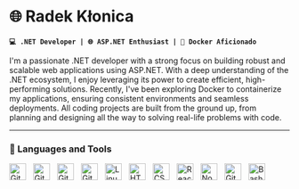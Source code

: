 # 🌐 Radek Kłonica

**`💻 .NET Developer | 🌐 ASP.NET Enthusiast | 🐳 Docker Aficionado`**

I'm a passionate .NET developer with a strong focus on building robust and scalable web applications using ASP.NET. With a deep understanding of the .NET ecosystem, I enjoy leveraging its power to create efficient, high-performing solutions. Recently, I've been exploring Docker to containerize my applications, ensuring consistent environments and seamless deployments. All coding projects are built from the ground up, from planning and designing all the way to solving real-life problems with code. 

---

### 🧰 Languages and Tools
<img align="left" alt="Git" width="30px" style="padding-right:10px;" src="https://i.ibb.co/gvXmqTv/Microsoft-NET-logo.png" />
<img align="left" alt="Git" width="30px" style="padding-right:10px;" src="https://i.ibb.co/rbhGM4m/asp-net.jpg" />
<img align="left" alt="Git" width="30px" style="padding-right:10px;" src="https://i.ibb.co/nMxPg3W/docker.png" />
<img align="left" alt="Git" width="30px" style="padding-right:10px;" src="https://cdn.jsdelivr.net/gh/devicons/devicon/icons/git/git-original.svg" />
<img align="left" alt="Linux" width="30px" style="padding-right:10px;" src="https://cdn.jsdelivr.net/gh/devicons/devicon/icons/linux/linux-original.svg" />
<img align="left" alt="HTML" width="30px" style="padding-right:10px;" src="https://cdn.jsdelivr.net/gh/devicons/devicon/icons/html5/html5-plain.svg" />
<img align="left" alt="CSS" width="30px" style="padding-right:10px;" src="https://cdn.jsdelivr.net/gh/devicons/devicon/icons/css3/css3-plain.svg" />
<img align="left" alt="React" width="30px" style="padding-right:10px;" src="https://cdn.jsdelivr.net/gh/devicons/devicon/icons/react/react-original.svg" />
<img align="left" alt="NodeJS" width="30px" style="padding-right:10px;" src="https://cdn.jsdelivr.net/gh/devicons/devicon/icons/nodejs/nodejs-original.svg" />
<img align="left" alt="GitHub" width="30px" style="padding-right:10px;" src="https://cdn.jsdelivr.net/gh/devicons/devicon/icons/github/github-original.svg" />
<img align="left" alt="Bash" width="30px" style="padding-right:10px;" src="https://cdn.jsdelivr.net/gh/devicons/devicon/icons/bash/bash-original.svg" />
<br />

#
